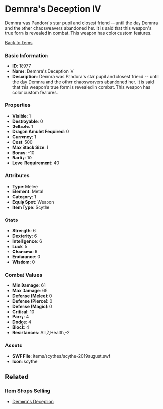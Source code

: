 # Demnra's Deception IV

Demnra was Pandora's star pupil and closest friend -- until the day Demnra and the other chaosweavers abandoned her. It is said that this weapon's true form is revealed in combat. This weapon has color custom features.

[Back to Items](../items.md)

### Basic Information

- **ID**: 18977
- **Name**: Demnra&#039;s Deception IV
- **Description**: Demnra was Pandora&#039;s star pupil and closest friend -- until the day Demnra and the other chaosweavers abandoned her. It is said that this weapon&#039;s true form is revealed in combat. This weapon has color custom features.

### Properties

- **Visible**: 1
- **Destroyable**: 0
- **Sellable**: 1
- **Dragon Amulet Required**: 0
- **Currency**: 1
- **Cost**: 500
- **Max Stack Size**: 1
- **Bonus**: -10
- **Rarity**: 10
- **Level Requirement**: 40

### Attributes

- **Type**: Melee
- **Element**: Metal
- **Category**: 1
- **Equip Spot**: Weapon
- **Item Type**: Scythe

### Stats

- **Strength**: 6
- **Dexterity**: 6
- **Intelligence**: 6
- **Luck**: 5
- **Charisma**: 5
- **Endurance**: 0
- **Wisdom**: 0

### Combat Values

- **Min Damage**: 61
- **Max Damage**: 69
- **Defense (Melee)**: 0
- **Defense (Pierce)**: 0
- **Defense (Magic)**: 0
- **Critical**: 10
- **Parry**: 4
- **Dodge**: 4
- **Block**: 4
- **Resistances**: All,2,Health,-2

### Assets

- **SWF File**: items/scythes/scythe-2019august.swf
- **Icon**: scythe

## Related

### Item Shops Selling

- [Demnra's Deception](../item-shops/635-demnra-s-deception.md)

